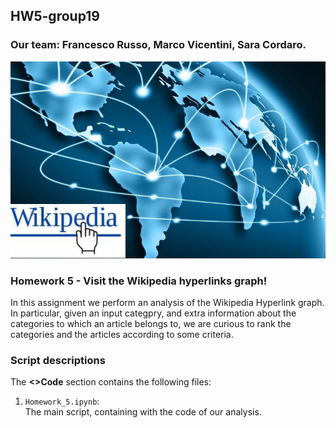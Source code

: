 <H2> HW5-group19</H2>
<H3> Our team: Francesco Russo, Marco Vicentini, Sara Cordaro. </H3>

![Screenshot](wiki_world_link.png)

<H3>Homework 5 - Visit the Wikipedia hyperlinks graph!</H3>
In this assignment we perform an analysis of the Wikipedia Hyperlink graph. In particular, given an input categpry, and extra information about the categories to which an article belongs to, we are curious to rank the categories and the articles according to some criteria.

<H3>Script descriptions</H3>
The <b><>Code</b> section contains the following files:

1. <code>Homework_5.ipynb</code>:  
  The main script, containing with the code of our analysis.
